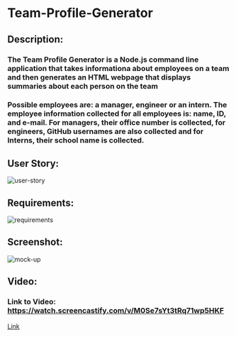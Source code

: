 # Team-Profile-Generator

## Description:
### The Team Profile Generator is a Node.js command line application that takes informationa about employees on a team and then generates an HTML webpage that displays summaries about each person on the team
### Possible employees are: a manager, engineer or an intern. The employee information collected for all employees is: name, ID, and e-mail. For managers, their office number is collected, for engineers, GitHub usernames are also collected and for Interns, their school name is collected.

## User Story:
![user-story](https://user-images.githubusercontent.com/93881224/153781030-ce9ed10e-237f-49d5-b0c5-38d7437e3087.JPG)

## Requirements:
![requirements](https://user-images.githubusercontent.com/93881224/153781034-3e7053b9-c3c4-4415-8f23-60363dc11132.JPG)

## Screenshot:
![mock-up](https://user-images.githubusercontent.com/93881224/153781035-43c629e3-c134-44b4-8071-954c5a9f4b8d.JPG)

## Video:
### Link to Video: https://watch.screencastify.com/v/M0Se7sYt3tRq71wp5HKF

[Link](https://github.com/demkoa01/Team-Profile-Generator)
